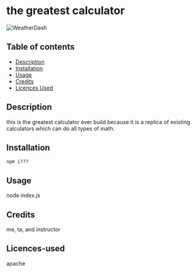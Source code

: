 # the greatest calculator

![WeatherDash](https://img.shields.io/github/languages/top/archanagottipaty/WeatherDash)

## **Table of contents**

* [Description](#description)
* [Installation](#installation)
* [Usage](#usage)
* [Credits](#credits)
* [Licences Used](#licences-used)


## Description

this is the greatest calculator ever build because it is a replica of existing calculators which can do all types of math.

## Installation

```
npm i???
```

## Usage

node index.js

## Credits

me, ta, and instructor

## Licences-used

apache






